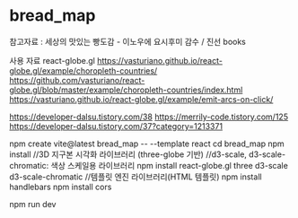 # bread_map

참고자료 : 세상의 맛있는 빵도감 - 이노우에 요시후미 감수 / 진선 books

사용 자료
react-globe.gl
https://vasturiano.github.io/react-globe.gl/example/choropleth-countries/
https://github.com/vasturiano/react-globe.gl/blob/master/example/choropleth-countries/index.html
https://vasturiano.github.io/react-globe.gl/example/emit-arcs-on-click/


https://developer-dalsu.tistory.com/38
https://merrily-code.tistory.com/125
https://developer-dalsu.tistory.com/37?category=1213371

npm create vite@latest bread_map -- --template react
cd bread_map
npm install
//3D 지구본 시각화 라이브러리 (three-globe 기반)
//d3-scale, d3-scale-chromatic: 색상 스케일용 라이브러리
npm install react-globe.gl three d3-scale d3-scale-chromatic
//템플릿 엔진 라이브러리(HTML 템플릿)
npm install handlebars
npm install cors

npm run dev


